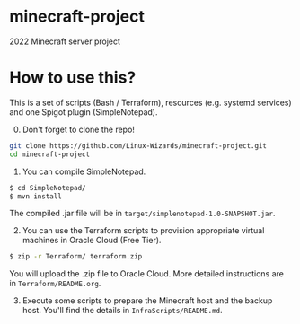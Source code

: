 # minecraft-project

2022 Minecraft server project

# How to use this?

This is a set of scripts (Bash / Terraform), resources (e.g. systemd services) and one Spigot plugin (SimpleNotepad).

0. Don't forget to clone the repo!
```bash
git clone https://github.com/Linux-Wizards/minecraft-project.git
cd minecraft-project
```

1. You can compile SimpleNotepad.
```bash
$ cd SimpleNotepad/
$ mvn install
```
The compiled .jar file will be in `target/simplenotepad-1.0-SNAPSHOT.jar`.

2. You can use the Terraform scripts to provision appropriate virtual machines in Oracle Cloud (Free Tier).
```bash
$ zip -r Terraform/ terraform.zip
```
You will upload the .zip file to Oracle Cloud. More detailed instructions are in `Terraform/README.org`.

3. Execute some scripts to prepare the Minecraft host and the backup host. You'll find the details in `InfraScripts/README.md`.


